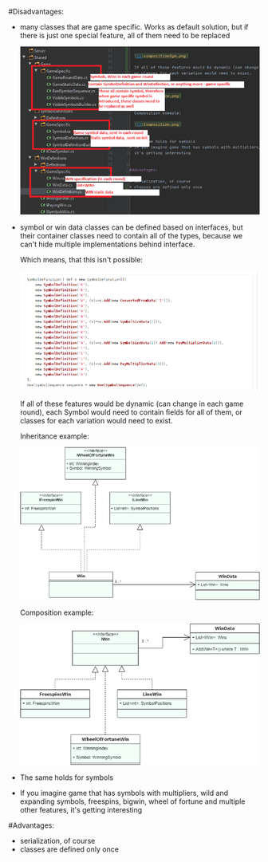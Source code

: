 #Disadvantages:

* many classes that are game specific. Works as default solution, but if there is just one special feature, all of them need to be replaced


  ![](project.png)


* symbol or win data classes can be defined based on interfaces, but their container classes need to contain all of the types,
  because we can't hide multiple implementations behind interface.
  
  Which means, that this isn't possible:
  
  ![](compositionSym.png)
  
  If all of these features would be dynamic (can change in each game round), each Symbol would need to contain fields for all of them,
  or classes for each variation would need to exist. 
  
  Inheritance example:
  
  ![](Inheritance.png)
  
  
  Composition example:
  
  ![](Composition.png)
  
  
* The same holds for symbols
* If you imagine game that has symbols with multipliers, wild and expanding symbols, freespins, bigwin, wheel of fortune and multiple other features, 
  it's getting interesting 
  
  
#Advantages:

* serialization, of course
* classes are defined only once